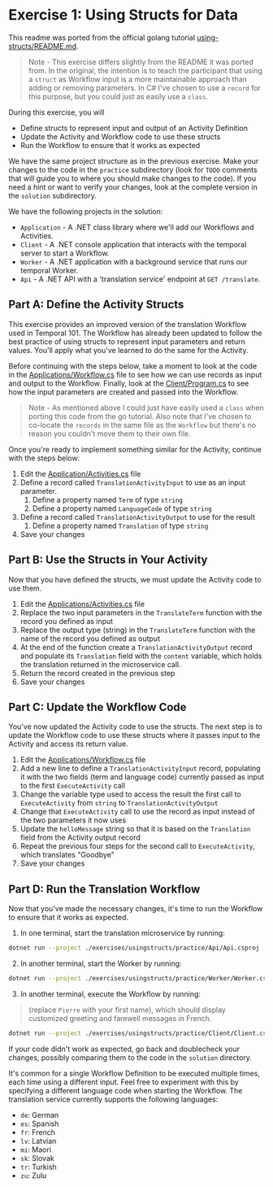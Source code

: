 # Exercise 1: Using Structs for Data

This readme was ported from the official golang tutorial [using-structs/README.md](https://github.com/temporalio/edu-102-go-code/blob/main/exercises/using-structs/README.md).

> Note - This exercise differs slightly from the README it was ported from. In the original, the intention is to teach the participant that using a `struct` as Workflow input is a more maintainable approach than adding or removing parameters. In C# I've chosen to use a `record` for this purpose, but you could just as easily use a `class`.

During this exercise, you will

- Define structs to represent input and output of an Activity Definition
- Update the Activity and Workflow code to use these structs
- Run the Workflow to ensure that it works as expected

We have the same project structure as in the previous exercise. Make your changes to the code in the `practice` subdirectory (look for `TODO` comments that will guide you to where you should make changes to the code). If you need a hint or want to verify your changes, look at the complete version in the `solution` subdirectory.

We have the following projects in the solution:

- `Application` - A .NET class library where we'll add our Workflows and Activities.
- `Client` - A .NET console application that interacts with the temporal server to start a Workflow.
- `Worker` - A .NET application with a background service that runs our temporal Worker.
- `Api` - A .NET API with a 'translation service' endpoint at `GET /translate`.

## Part A: Define the Activity Structs

This exercise provides an improved version of the translation Workflow used in Temporal 101. The Workflow has already been updated to follow the best practice of using structs to represent input parameters and return values. You'll apply what you've learned to do the same for the Activity.

Before continuing with the steps below, take a moment to look at the code in the [Applications/Workflow.cs](./practice/Application/Workflow.cs) file to see how we can use records as input and output to the Workflow. Finally, look at the [Client/Program.cs](./practice/Client/Program.cs) to see how the input parameters are created and passed into the Workflow.

> Note - As mentioned above I could just have easily used a `class` when porting this code from the go tutorial. Also note that I've chosen to co-locate the `records` in the same file as the `Workflow` but there's no reason you couldn't move them to their own file.

Once you're ready to implement something similar for the Activity, continue with the steps below:

1. Edit the [Application/Activities.cs](./practice/Application/Activities.cs) file
2. Define a record called `TranslationActivityInput` to use as an input parameter.
   1. Define a property named `Term` of type `string`
   2. Define a property named `LanguageCode` of type `string`
3. Define a record called `TranslationActivityOutput` to use for the result
   1. Define a property named `Translation` of type `string`
4. Save your changes

## Part B: Use the Structs in Your Activity

Now that you have defined the structs, we must update the Activity code to use them.

1. Edit the [Applications/Activities.cs](./practice/Application/Activities.cs) file
2. Replace the two input parameters in the `TranslateTerm` function with the record you defined as input
3. Replace the output type (string) in the `TranslateTerm` function with the name of the record you defined as output
4. At the end of the function create a `TranslationActivityOutput` record and populate its `Translation` field with the `content` variable, which holds the translation returned in the microservice call.
5. Return the record created in the previous step
6. Save your changes

## Part C: Update the Workflow Code

You've now updated the Activity code to use the structs. The next step is to update the Workflow code to use these structs where it passes input to the Activity and access its return value.

1. Edit the [Applications/Workflow.cs](./practice/Application/Workflow.cs) file
2. Add a new line to define a `TranslationActivityInput` record, populating it with the two fields (term and language code) currently passed as input to the first `ExecuteActivity` call
3. Change the variable type used to access the result the first call to `ExecuteActivity` from `string` to `TranslationActivityOutput`
4. Change that `ExecuteActivity` call to use the record as input instead of the two parameters it now uses
5. Update the `helloMessage` string so that it is based on the `Translation` field from the Activity output record
6. Repeat the previous four steps for the second call to `ExecuteActivity`, which translates "Goodbye"
7. Save your changes

## Part D: Run the Translation Workflow

Now that you've made the necessary changes, it's time to run the Workflow to ensure that it works as expected.

1. In one terminal, start the translation microservice by running:

```sh
dotnet run --project ./exercises/usingstructs/practice/Api/Api.csproj
```

2. In another terminal, start the Worker by running:

```sh
dotnet run --project ./exercises/usingstructs/practice/Worker/Worker.csproj
```

3. In another terminal, execute the Workflow by running:

> (replace `Pierre` with your first name), which should display customized greeting and farewell messages in French.

```sh
dotnet run --project ./exercises/usingstructs/practice/Client/Client.csproj Pierre fr
```

If your code didn't work as expected, go back and doublecheck your changes, possibly comparing them to the code in the `solution` directory.

It's common for a single Workflow Definition to be executed multiple times, each time using a different input. Feel free to experiment with this by specifying a different language code when starting the Workflow. The translation service currently supports the following languages:

- `de`: German
- `es`: Spanish
- `fr`: French
- `lv`: Latvian
- `mi`: Maori
- `sk`: Slovak
- `tr`: Turkish
- `zu`: Zulu
